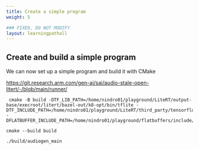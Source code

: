 ```yaml
---
title: Create a simple program
weight: 5

### FIXED, DO NOT MODIFY
layout: learningpathall
---
```


## Create and build a simple program

We can now set up a simple program and build it with CMake 

https://git.research.arm.com/gen-ai/sai/audio-stale-open-litert/-/blob/main/runner/

```
 cmake -B build -DTF_LIB_PATH=/home/nindro01/playground/LiteRT/output-base/execroot/litert/bazel-out/k8-opt/bin/tflite -DTF_INCLUDE_PATH=/home/nindro01/playground/LiteRT/third_party/tensorflow/ -DFLATBUFFER_INCLUDE_PATH=/home/nindro01/playground/flatbuffers/include/
 
cmake --build build

./build/audiogen_main 
```



